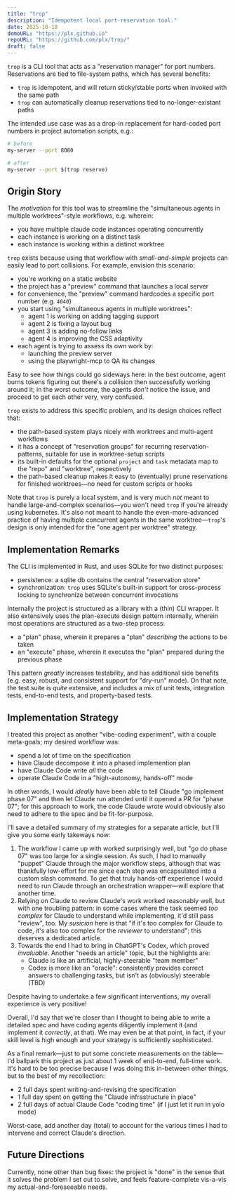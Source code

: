 ```yaml
---
title: "trop"
description: "Idempotent local port-reservation tool."
date: 2025-10-18
demoURL: "https://plx.github.io"
repoURL: "https://github.com/plx/trop/"
draft: false
---
```


`trop` is a CLI tool that acts as a "reservation manager" for port numbers.
Reservations are tied to file-system paths, which has several benefits:

- `trop` is idempotent, and will return sticky/stable ports when invoked with the same path
- `trop` can automatically cleanup reservations tied to no-longer-existant paths

The intended use case was as a drop-in replacement for hard-coded port numbers in project automation scripts, e.g.:

```bash
# before
my-server --port 8080

# after
my-server --port $(trop reserve)
```

## Origin Story

The *motivation* for this tool was to streamline the "simultaneous agents in multiple worktrees"-style workflows, e.g. wherein:

- you have multiple claude code instances operating concurrently
- each instance is working on a distinct task 
- each instance is working within a distinct worktree

`trop` exists because using that workflow with *small-and-simple* projects can easily lead to port collisions.
For example, envision this scenario:

- you're working on a static website
- the project has a "preview" command that launches a local server
- for convenience, the "preview" command hardcodes a specific port number (e.g. `4040`)
- you start using "simultaneous agents in multiple worktrees":
  - agent 1 is working on adding tagging support
  - agent 2 is fixing a layout bug
  - agent 3 is adding no-follow links
  - agent 4 is improving the CSS adaptivity
- each agent is trying to assess its own work by:
  - launching the preview server
  - using the playwright-mcp to QA its changes

Easy to see how things could go sideways here: in the best outcome, agent burns tokens figuring out there's a collision then successfully working around it; in the worst outcome, the agents *don't* notice the issue, and proceed to get each other very, very confused.

`trop` exists to address this specific problem, and its design choices reflect that:

- the path-based system plays nicely with worktrees and multi-agent workflows
- it has a concept of "reservation groups" for recurring reservation-patterns, suitable for use in worktree-setup scripts
- its built-in defaults for the optional `project` and `task` metadata map to the "repo" and "worktree", respectively
- the path-based cleanup makes it easy to (eventually) prune reservations for finished worktrees—no need for custom scripts or hooks

Note that `trop` is purely a local system, and is very much *not* meant to handle large-and-complex scenarios—you won't need `trop` if you're already using kubernetes.
It's also not meant to handle the even-more-advanced practice of having multiple concurrent agents in the same worktree—`trop`'s design is only intended for the "one agent per worktree" strategy.

## Implementation Remarks

The CLI is implemented in Rust, and uses SQLite for two distinct purposes:

- persistence: a sqlite db contains the central "reservation store"
- synchronization: `trop` uses SQLite's built-in support for cross-process locking to synchronize between concurrent invocations

Internally the project is structured as a library with a (thin) CLI wrapper. It also extensively uses the plan-execute design pattern internally, wherein most operations are structured as a two-step process:

- a "plan" phase, wherein it prepares a "plan" *describing* the actions to be taken
- an "execute" phase, wherein it executes the "plan" prepared during the previous phase

This pattern *greatly* increases testability, and has additional side benefits (e.g. easy, robust, and consistent support for "dry-run" mode). On that note, the test suite is *quite* extensive, and includes a mix of unit tests, integration tests, end-to-end tests, and property-based tests.

## Implementation Strategy

I treated this project as another "vibe-coding experiment", with a couple meta-goals; my desired workflow was:

- spend a lot of time on the specification
- have Claude decompose it into a phased implemention plan
- have Claude Code write *all* the code
- operate Claude Code in a "high-autonomy, hands-off" mode

In other words, I would *ideally* have been able to tell Claude "go implement phase 07" and then let Claude run attended until it opened a PR for "phase 07"; for this approach to work, the code Claude wrote would obviously also need to adhere to the spec and be fit-for-purpose.

I'll save a detailed summary of my strategies for a separate article, but I'll give you some early takeways now:

1. The workflow I came up with worked surprisingly well, but "go do phase 07" was too large for a single session. As such, I had to manually "puppet" Claude through the major workflow steps, although that was thankfully low-effort for me since each step was encapsulated into a custom slash command. To get that truly hands-off experience I would need to run Claude through an orchestration wrapper—will explore that another time.
2. Relying on Claude to review Claude's work worked reasonably well, but with one troubling pattern: in some cases where the task seemed *too complex* for Claude to understand while implementing, it'd still pass "review", too. My *susicion* here is that "if it's too complex for Claude to code, it's also too complex for the *reviewer* to understand"; this deserves a dedicated article.
3. Towards the end I had to bring in ChatGPT's Codex, which proved *invaluable*. Another "needs an article" topic, but the highlights are:
    - Claude is like an artificial, highly-steerable "team member"
    - Codex is more like an "oracle": consistently provides correct answers to challenging tasks, but isn't as (obviously) steerable (TBD)

Despite having to undertake a few significant interventions, my overall experience is very positive!

Overall, I'd say that we're closer than I thought to being able to write a detailed spec and have coding agents diligently implement it (and implement it *correctly*, at that).
We may even be at that point, in fact, if your skill level is high enough and your strategy is sufficiently sophisticated.

As a final remark—just to put some concrete measurements on the table—I'd ballpark this project as just about 1 week of end-to-end, full-time work. 
It's hard to be too precise because I was doing this in-between other things, but to the best of my recollection:

- 2 full days spent writing-and-revising the specification
- 1 full day spent on getting the "Claude infrastructure in place"
- 2 full days of actual Claude Code "coding time" (if I just let it run in yolo mode)

Worst-case, add another day (total) to account for the various times I had to intervene and correct Claude's direction.

## Future Directions

Currently, none other than bug fixes: the project is "done" in the sense that it solves the problem I set out to solve, and feels feature-complete vis-a-vis my actual-and-foreseeable needs.
